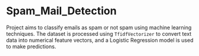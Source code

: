 # Spam_Mail_Detection
Project aims to classify emails as spam or not spam using machine learning techniques. The dataset is processed using `TfidfVectorizer` to convert text data into numerical feature vectors, and a Logistic Regression model is used to make predictions.
